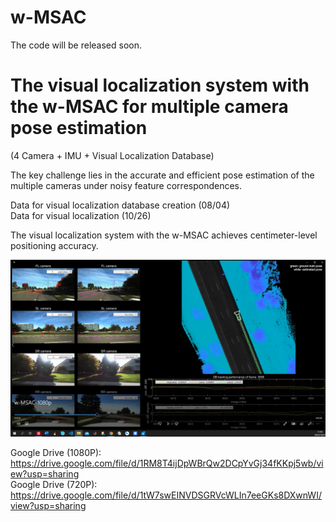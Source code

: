 # w-MSAC

The code will be released soon.

# The visual localization system with the w-MSAC for multiple camera pose estimation
(4 Camera + IMU + Visual Localization Database)  

The key challenge lies in the accurate and efficient pose estimation of the multiple cameras under noisy feature correspondences.   

Data for visual localization database creation (08/04)  
Data for visual localization (10/26)  

The visual localization system with the w-MSAC achieves centimeter-level positioning accuracy.  

![](https://github.com/roylin1229/w-MSAC/blob/main/img_w-MSAC.png)  

Google Drive (1080P): https://drive.google.com/file/d/1RM8T4ijDpWBrQw2DCpYvGj34fKKpj5wb/view?usp=sharing  
Google Drive (720P): https://drive.google.com/file/d/1tW7swEINVDSGRVcWLIn7eeGKs8DXwnWI/view?usp=sharing  
